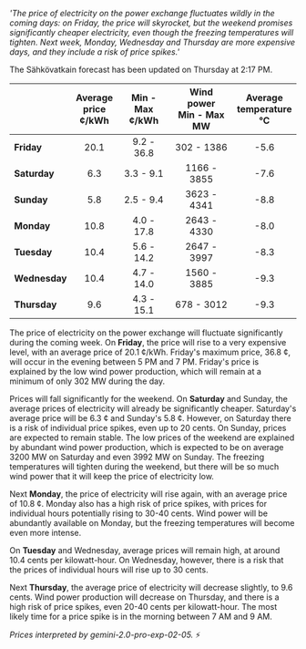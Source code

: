 *'The price of electricity on the power exchange fluctuates wildly in the coming days: on Friday, the price will skyrocket, but the weekend promises significantly cheaper electricity, even though the freezing temperatures will tighten. Next week, Monday, Wednesday and Thursday are more expensive days, and they include a risk of price spikes.'*

The Sähkövatkain forecast has been updated on Thursday at 2:17 PM.

|                    | Average<br>price<br>¢/kWh | Min - Max<br>¢/kWh | Wind power<br>Min - Max<br>MW | Average<br>temperature<br>°C |
|:-------------------|:----------------:|:----------------:|:-------------:|:-------------:|
| **Friday**         | 20.1             | 9.2 - 36.8       | 302 - 1386    | -5.6          |
| **Saturday**       | 6.3              | 3.3 - 9.1        | 1166 - 3855   | -7.6          |
| **Sunday**         | 5.8              | 2.5 - 9.4        | 3623 - 4341   | -8.8          |
| **Monday**         | 10.8             | 4.0 - 17.8       | 2643 - 4330   | -8.0          |
| **Tuesday**        | 10.4             | 5.6 - 14.2       | 2647 - 3997   | -8.3          |
| **Wednesday**      | 10.4             | 4.7 - 14.0       | 1560 - 3885   | -9.3          |
| **Thursday**       | 9.6              | 4.3 - 15.1       | 678 - 3012    | -9.3          |

The price of electricity on the power exchange will fluctuate significantly during the coming week. On **Friday**, the price will rise to a very expensive level, with an average price of 20.1 ¢/kWh. Friday's maximum price, 36.8 ¢, will occur in the evening between 5 PM and 7 PM. Friday's price is explained by the low wind power production, which will remain at a minimum of only 302 MW during the day.

Prices will fall significantly for the weekend. On **Saturday** and Sunday, the average prices of electricity will already be significantly cheaper. Saturday's average price will be 6.3 ¢ and Sunday's 5.8 ¢. However, on Saturday there is a risk of individual price spikes, even up to 20 cents. On Sunday, prices are expected to remain stable. The low prices of the weekend are explained by abundant wind power production, which is expected to be on average 3200 MW on Saturday and even 3992 MW on Sunday. The freezing temperatures will tighten during the weekend, but there will be so much wind power that it will keep the price of electricity low.

Next **Monday**, the price of electricity will rise again, with an average price of 10.8 ¢. Monday also has a high risk of price spikes, with prices for individual hours potentially rising to 30-40 cents. Wind power will be abundantly available on Monday, but the freezing temperatures will become even more intense.

On **Tuesday** and Wednesday, average prices will remain high, at around 10.4 cents per kilowatt-hour. On Wednesday, however, there is a risk that the prices of individual hours will rise up to 30 cents.

Next **Thursday**, the average price of electricity will decrease slightly, to 9.6 cents. Wind power production will decrease on Thursday, and there is a high risk of price spikes, even 20-40 cents per kilowatt-hour. The most likely time for a price spike is in the morning between 7 AM and 9 AM.

*Prices interpreted by gemini-2.0-pro-exp-02-05.* ⚡️

